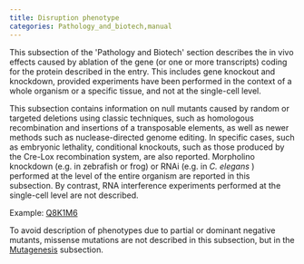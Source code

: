 ```yaml
---
title: Disruption phenotype
categories: Pathology_and_biotech,manual
---
```


This subsection of the 'Pathology and Biotech' section describes the in vivo effects caused by ablation of the gene (or one or more transcripts) coding for the protein described in the entry. This includes gene knockout and knockdown, provided experiments have been performed in the context of a whole organism or a specific tissue, and not at the single-cell level.

This subsection contains information on null mutants caused by random or targeted deletions using classic techniques, such as homologous recombination and insertions of a transposable elements, as well as newer methods such as nuclease-directed genome editing. In specific cases, such as embryonic lethality, conditional knockouts, such as those produced by the Cre-Lox recombination system, are also reported. Morpholino knockdown (e.g. in zebrafish or frog) or RNAi (e.g. in *C. elegans* ) performed at the level of the entire organism are reported in this subsection. By contrast, RNA interference experiments performed at the single-cell level are not described.

Example: [Q8K1M6](https://www.uniprot.org/uniprotkb/Q8K1M6#pathology%5Fand%5Fbiotech)

To avoid description of phenotypes due to partial or dominant negative mutants, missense mutations are not described in this subsection, but in the [Mutagenesis](https://www.uniprot.org/help/mutagen) subsection.
